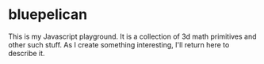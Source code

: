 # bluepelican
This is my Javascript playground. It is a collection of 3d math primitives and other such stuff. As I create something interesting, I'll return here to describe it. 
